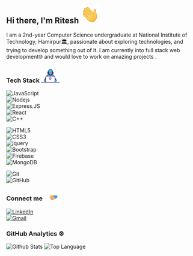 ## Hi there, I'm Ritesh <img src="https://raw.githubusercontent.com/ritcode/ritcode/main/Hi.gif" width=50px >

I am a 2nd-year Computer Science undergraduate at National Institute of Technology, Hamirpur🏛, passionate about exploring technologies, and trying to develop something out of it. I am currently into full stack web development🌐 and would love to work on amazing projects .



### Tech Stack  <img src="https://raw.githubusercontent.com/ritcode/ritcode/main/Developer.gif" width=50px >

![JavaScript](https://img.shields.io/badge/-JavaScript-black?style=flat-square&logo=javascript)   
![Nodejs](https://img.shields.io/badge/-Nodejs-black?style=flat-square&logo=Node.js)   
![Express.JS](https://img.shields.io/badge/-Express.JS-c7b198?style=plastic&logo=Express.JS)   
![React](https://img.shields.io/badge/-React-black?style=flat-square&logo=react)   
![C++](https://img.shields.io/badge/-C++-00599C?style=flat-square&logo=c)   
<!-- ![Java](https://img.shields.io/badge/-java-3f4441?style=plastic&logo=java)   
![Python](https://img.shields.io/badge/-Python-8fcfd1?style=plastic&logo=Python)   -->
![HTML5](https://img.shields.io/badge/-HTML5-E34F26?style=flat-square&logo=html5&logoColor=white)   
![CSS3](https://img.shields.io/badge/-CSS3-1572B6?style=flat-square&logo=css3)   
![jquery](https://img.shields.io/badge/jQuery-0769AD?style=for-the-badge&logo=jquery&logoColor=white)   
![Bootstrap](https://img.shields.io/badge/-Bootstrap-563D7C?style=flat-square&logo=bootstrap)   
![Firebase](https://img.shields.io/badge/firebase-ffca28?style=for-the-badge&logo=firebase&logoColor=white)   
![MongoDB](https://img.shields.io/badge/-MongoDB-black?style=flat-square&logo=mongodb)   
<!-- ![MySQL](https://img.shields.io/badge/-MySQL-black?style=flat-square&logo=mysql)   
![Heroku](https://img.shields.io/badge/-Heroku-430098?style=flat-square&logo=heroku)   
![Netlify](	https://img.shields.io/badge/Netlify-00C7B7?style=for-the-badge&logo=netlify&logoColor=white)   
![Shell](https://img.shields.io/badge/-Shell-blasck?style=plastic&logo=Shell)   -->
![Git](https://img.shields.io/badge/-Git-black?style=flat-square&logo=git)   
![GitHub](https://img.shields.io/badge/-GitHub-181717?style=flat-square&logo=github)   



### Connect me  <img src="https://raw.githubusercontent.com/ritcode/ritcode/main/Handshake.gif" width=50px >

<a href="https://www.linkedin.com/in/ritcode" target="_blank"><img alt="LinkedIn" src="https://img.shields.io/badge/-LinkedIn-0077B5?style=flat-square&logo=Linkedin&logoColor=white"></a>
<br>
[![Gmail](https://img.shields.io/badge/Gmail-D14836?style=for-the-badge&logo=gmail&logoColor=white)](mailto:riteshshawk.rk@gmail.com)




### GitHub Analytics  ⚙️

<img alt = "Github Stats" src="https://github-readme-stats.vercel.app/api?username=ritcode&show_icons=true&count_private=true&hide=issues,stars&hide_border=true&title_color=5391FE&theme=tokyonight">

<img alt = "Top Language" src="https://github-readme-stats.vercel.app/api/top-langs/?username=ritcode&hide=python,sass&hide_border=true&layout=compact">


<!-- - for future references
- 🌱 Currently learning & Working  : ![React](https://img.shields.io/badge/-React-black?style=flat-square&logo=react)  ![Express.JS](https://img.shields.io/badge/-Express.JS-c7b198?style=plastic&logo=Express.JS)  
-->

